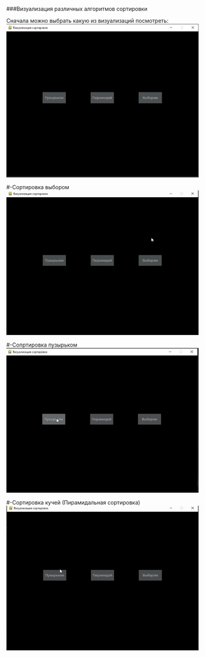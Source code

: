 ###Визуализация различных алгоритмов сортировки

Сначала можно выбрать какую из визуализаций посмотреть:
![Начальное окно](picture.png)

#-Сортировка выбором
![Пример Визуализации](selection_sort.gif)

#-Сопртировка пузырьком
![Пример Визуализации](bubble_sort.gif)

#-Сортировка кучей (Пирамидальная сортировка)
![Пример Визуализации](piramid_sort.gif)

